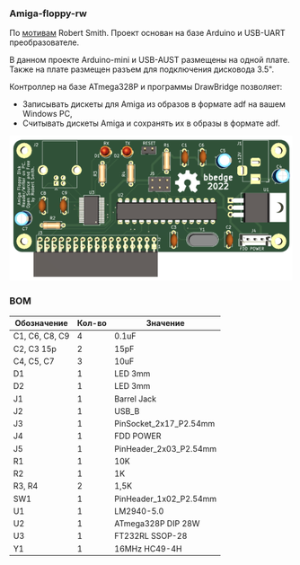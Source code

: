 ### Amiga-floppy-rw

По [мотивам](https://amiga.robsmithdev.co.uk/) Robert Smith. Проект основан на базе Arduino и USB-UART преобразователе.

В данном проекте Arduino-mini и USB-AUST размещены на одной плате. Также на плате размещен разъем для подключения дисковода 3.5".


Контроллер на базе ATmega328P и программы DrawBridge позволяет:
- Записывать дискеты для Amiga из образов в формате adf на вашем Windows PC,
- Считывать дискеты Amiga и сохранять их в образы в формате adf.

![](images/3D-pcb.png)

### BOM

| Обозначение | Кол-во | Значение |
|-------------| --- | --- |
|C1, C6, C8, C9|4| 0.1uF |
|C2, C3	15p|	2| 15pF |
|C4, C5, C7|	3| 10uF |
| D1	|	1| LED 3mm |
| D2	|	1| LED 3mm |
| J1	|	1| Barrel Jack |
| J2	|	1| USB_B |
| J3	|	1| PinSocket_2x17_P2.54mm |
| J4	|	1| FDD POWER |
| J5	|	1| PinHeader_2x03_P2.54mm |
| R1	|	1| 10K |
| R2	|	1| 1K |
|R3, R4	|	2| 1,5K |
| SW1	|	1| PinHeader_1x02_P2.54mm |
| U1	|	1| LM2940-5.0 |
| U2	|	1| ATmega328P DIP 28W |
| U3	|	1| FT232RL SSOP-28 |
| Y1	|	1| 16MHz HC49-4H |


 
[Схема]: images/Схема.png
[PCB]: images/pcb.png
[3d-board]: images/3D-pcb.png